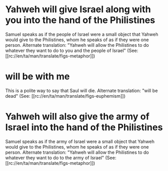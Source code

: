 # Yahweh will give Israel along with you into the hand of the Philistines

Samuel speaks as if the people of Israel were a small object that Yahweh would give to the Philistines, whom he speaks of as if they were one person. Alternate translation: "Yahweh will allow the Philistines to do whatever they want to do to you and the people of Israel" (See: [[rc://en/ta/man/translate/figs-metaphor]])

# will be with me

This is a polite way to say that Saul will die. Alternate translation: "will be dead" (See: [[rc://en/ta/man/translate/figs-euphemism]])

# Yahweh will also give the army of Israel into the hand of the Philistines

Samuel speaks as if the army of Israel were a small object that Yahweh would give to the Philistines, whom he speaks of as if they were one person. Alternate translation: "Yahweh will allow the Philistines to do whatever they want to do to the army of Israel" (See: [[rc://en/ta/man/translate/figs-metaphor]])

